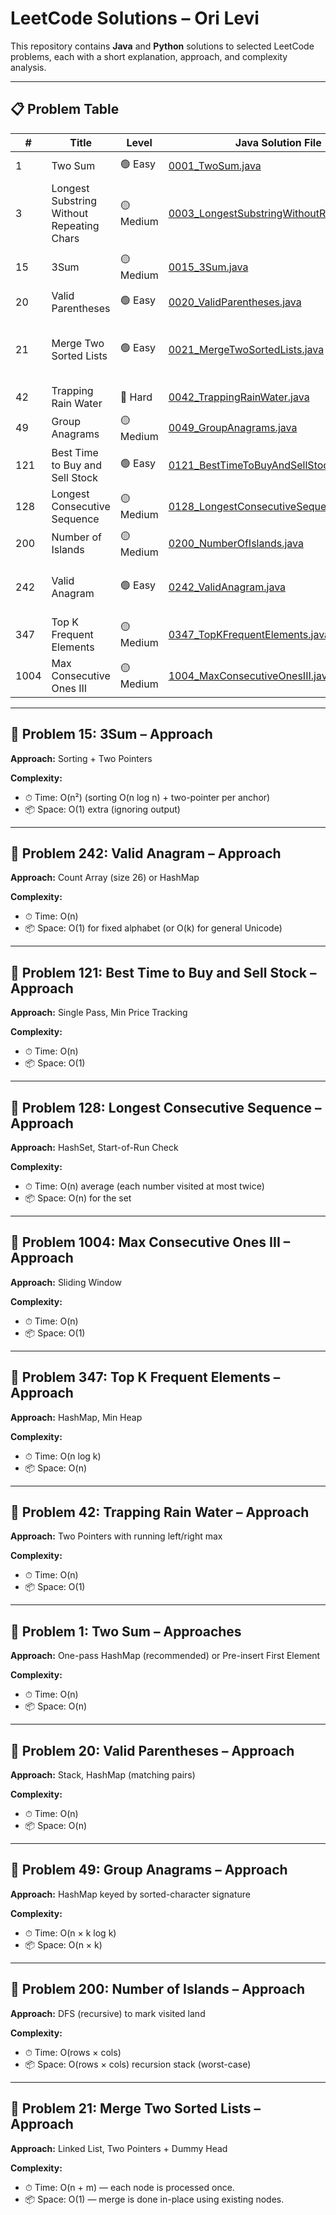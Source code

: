# LeetCode Solutions – Ori Levi

This repository contains **Java** and **Python** solutions to selected LeetCode problems, each with a short explanation, approach, and complexity analysis.

---

## 📋 Problem Table

| #     | Title                                     | Level    | Java Solution File                                               | Python Solution File                                               | Approaches                              |
|-------|-------------------------------------------|----------|------------------------------------------------------------------|----------------------------------------------------------------------|-----------------------------------------|
| 1     | Two Sum                                   | 🟢 Easy   | [0001_TwoSum.java](java/0001_TwoSum.java)                         |                                                                      | HashMap (2 versions)                    |
| 3     | Longest Substring Without Repeating Chars | 🟡 Medium | [0003_LongestSubstringWithoutRepeating.java](java/0003_LongestSubstringWithoutRepeating.java) |                                                                      | Sliding Window, HashMap, HashSet        |
| 15    | 3Sum                                      | 🟡 Medium | [0015_3Sum.java](java/0015_3Sum.java)                             | [0015_3Sum.py](python/0015_3Sum.py)                                 | Sorting + Two Pointers                  |
| 20    | Valid Parentheses                         | 🟢 Easy   | [0020_ValidParentheses.java](java/0020_ValidParentheses.java)     |                                                                      | Stack, HashMap                          |
| 21    | Merge Two Sorted Lists                    | 🟢 Easy   | [0021_MergeTwoSortedLists.java](java/0021_MergeTwoSortedLists.java) | [0021_MergeTwoSortedLists.py](python/0021_MergeTwoSortedLists.py)   | Linked List, Two Pointers, Dummy Head   |
| 42    | Trapping Rain Water                       | 🔴 Hard   | [0042_TrappingRainWater.java](java/0042_TrappingRainWater.java)   |                                                                      | Two Pointers                            |
| 49    | Group Anagrams                            | 🟡 Medium | [0049_GroupAnagrams.java](java/0049_groupAnagrams.java)           |                                                                      | HashMap, Char Sorting                   |
| 121   | Best Time to Buy and Sell Stock           | 🟢 Easy   | [0121_BestTimeToBuyAndSellStock.java](java/0121_BestTimeToBuyAndSellStock.java) | [0121_BestTimeToBuyAndSellStock.py](python/0121_BestTimeToBuyAndSellStock.py) | Single Pass, Min Price Tracking         |
| 128   | Longest Consecutive Sequence              | 🟡 Medium | [0128_LongestConsecutiveSequence.java](java/0128_LongestConsecutiveSequence.java) | [0128_LongestConsecutiveSequence.py](python/0128_LongestConsecutiveSequence.py) | HashSet, Start-of-Run Check             |
| 200   | Number of Islands                         | 🟡 Medium | [0200_NumberOfIslands.java](java/0200_NumberOfIslands.java)       |                                                                      | DFS (recursive)                         |
| 242   | Valid Anagram                             | 🟢 Easy   | [0242_ValidAnagram.java](java/0242_ValidAnagram.java)             | [0242_ValidAnagram.py](python/0242_ValidAnagram.py)                 | Count Array (O(n)), HashMap alternative |
| 347   | Top K Frequent Elements                   | 🟡 Medium | [0347_TopKFrequentElements.java](java/0347_TopKFrequentElements.java) |                                                                      | HashMap, Min Heap                       |
| 1004  | Max Consecutive Ones III                  | 🟡 Medium | [1004_MaxConsecutiveOnesIII.java](java/1004_MaxConsecutiveOnes3.java) |                                                                      | Sliding Window                          |

---

## 🧩 Problem 15: 3Sum – Approach

**Approach:** Sorting + Two Pointers  

**Complexity:**  
- ⏱ Time: O(n²) (sorting O(n log n) + two-pointer per anchor)  
- 📦 Space: O(1) extra (ignoring output)

---

## 🧩 Problem 242: Valid Anagram – Approach

**Approach:** Count Array (size 26) or HashMap  

**Complexity:**  
- ⏱ Time: O(n)  
- 📦 Space: O(1) for fixed alphabet (or O(k) for general Unicode)

---

## 🧩 Problem 121: Best Time to Buy and Sell Stock – Approach

**Approach:** Single Pass, Min Price Tracking  

**Complexity:**  
- ⏱ Time: O(n)  
- 📦 Space: O(1)

---

## 🧩 Problem 128: Longest Consecutive Sequence – Approach

**Approach:** HashSet, Start-of-Run Check  

**Complexity:**  
- ⏱ Time: O(n) average (each number visited at most twice)  
- 📦 Space: O(n) for the set

---

## 🧩 Problem 1004: Max Consecutive Ones III – Approach

**Approach:** Sliding Window  

**Complexity:**  
- ⏱ Time: O(n)  
- 📦 Space: O(1)

---

## 🧩 Problem 347: Top K Frequent Elements – Approach

**Approach:** HashMap, Min Heap  

**Complexity:**  
- ⏱ Time: O(n log k)  
- 📦 Space: O(n)

---

## 🧩 Problem 42: Trapping Rain Water – Approach

**Approach:** Two Pointers with running left/right max  

**Complexity:**  
- ⏱ Time: O(n)  
- 📦 Space: O(1)

---

## 🧩 Problem 1: Two Sum – Approaches

**Approach:** One-pass HashMap (recommended) or Pre-insert First Element  

**Complexity:**  
- ⏱ Time: O(n)  
- 📦 Space: O(n)

---

## 🧩 Problem 20: Valid Parentheses – Approach

**Approach:** Stack, HashMap (matching pairs)  

**Complexity:**  
- ⏱ Time: O(n)  
- 📦 Space: O(n)

---

## 🧩 Problem 49: Group Anagrams – Approach

**Approach:** HashMap keyed by sorted-character signature  

**Complexity:**  
- ⏱ Time: O(n × k log k)  
- 📦 Space: O(n × k)

---

## 🧩 Problem 200: Number of Islands – Approach

**Approach:** DFS (recursive) to mark visited land  

**Complexity:**  
- ⏱ Time: O(rows × cols)  
- 📦 Space: O(rows × cols) recursion stack (worst-case)

---

## 🧩 Problem 21: Merge Two Sorted Lists – Approach

**Approach:** Linked List, Two Pointers + Dummy Head  

**Complexity:**  
- ⏱ Time: O(n + m) — each node is processed once.  
- 📦 Space: O(1) — merge is done in-place using existing nodes.
